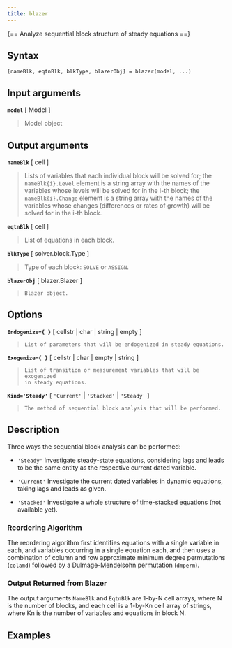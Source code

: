 ```yaml
---
title: blazer
---
```


{== Analyze sequential block structure of steady equations ==}


## Syntax

    [nameBlk, eqtnBlk, blkType, blazerObj] = blazer(model, ...)


## Input arguments 

__`model`__ [ Model ]
> 
> Model object
> 

## Output arguments 

__`nameBlk`__ [ cell ]
> 
> Lists of variables that each individual block will be solved for; the
> `nameBlk{i}.Level` element is a string array with the names of the
> variables whose levels will be solved for in the i-th block; the
> `nameBlk{i}.Change` element is a string array with the names of the
> variables whose changes (differences or rates of growth) will be solved
> for in the i-th block.
> 
> 

__`eqtnBlk`__ [ cell ] 
> 
> List of equations in each block.
> 
> 

__`blkType`__ [ solver.block.Type ] 
> 
> Type of each block: `SOLVE` or `ASSIGN`.
> 
> 

__`blazerObj`__ [ blazer.Blazer ]
> 
>     Blazer object.
> 

## Options 

__`Endogenize={ }`__ [ cellstr | char | string | empty ]
> 
>     List of parameters that will be endogenized in steady equations.
> 
> 

__`Exogenize={ }`__ [ cellstr | char | empty | string ] 
> 
>     List of transition or measurement variables that will be exogenized
>     in steady equations.
> 
> 

__`Kind='Steady'`__ [ `'Current'` | `'Stacked'` | `'Steady'` ]
> 
>     The method of sequential block analysis that will be performed.
> 


## Description 


Three ways the sequential block analysis can be performed:

*  `'Steady'` 
Investigate steady-state equations, considering lags and
leads to be the same entity as the respective current dated variable.

*  `'Current'` 
Investigate the current dated variables in dynamic
equations, taking lags and leads as given.

*  `'Stacked'` 
Investigate a whole structure of time-stacked equations
(not available yet).


### Reordering Algorithm


The reordering algorithm first identifies equations with a single
variable in each, and variables occurring in a single equation each, and
then uses a combination of column and row approximate minimum degree
permutations (`colamd`) followed by a Dulmage-Mendelsohn permutation
(`dmperm`).


### Output Returned from Blazer


The output arguments `NameBlk` and `EqtnBlk` are 1-by-N cell arrays,
where N is the number of blocks, and each cell is a 1-by-Kn cell array of
strings, where Kn is the number of variables and equations in block N.


## Examples

